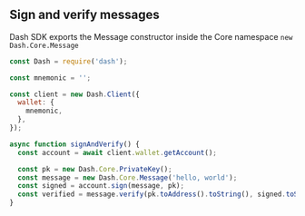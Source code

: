 ## Sign and verify messages

Dash SDK exports the Message constructor inside the Core namespace `new Dash.Core.Message`

```js
const Dash = require('dash');

const mnemonic = '';

const client = new Dash.Client({
  wallet: {
    mnemonic,
  },
});

async function signAndVerify() {
  const account = await client.wallet.getAccount();

  const pk = new Dash.Core.PrivateKey();
  const message = new Dash.Core.Message('hello, world');
  const signed = account.sign(message, pk);
  const verified = message.verify(pk.toAddress().toString(), signed.toString());
}
```
